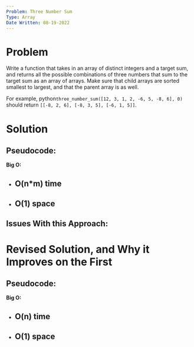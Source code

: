 ```yaml
---
Problem: Three Number Sum
Type: Array
Date Written: 08-19-2022
---
```


# Problem
Write a function that takes in an array of distinct integers and a target sum, and returns all the possible combinations of three numbers that sum to the target sum as an array of arrays. Make sure that child arrays are sorted smallest to largest, and that the parent array is as well.

For example, python```three_number_sum([12, 3, 1, 2, -6, 5, -8, 6], 0)``` should return ```[[-8, 2, 6], [-8, 3, 5], [-6, 1, 5]]```.

# Solution


**Pseudocode:**
- 

**Big O:**
- O(n*m) time
  - 
- O(1) space
  - 

**Issues With this Approach:**
- 

# Revised Solution, and Why it Improves on the First


**Pseudocode:**
- 

**Big O:**
- O(n) time
  - 
- O(1) space
  - 
